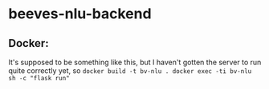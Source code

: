 # beeves-nlu-backend

## Docker:

It's supposed to be something like this, but I haven't gotten the server to run quite correctly yet, so 
`docker build -t bv-nlu .
docker exec -ti bv-nlu sh -c "flask run"`
